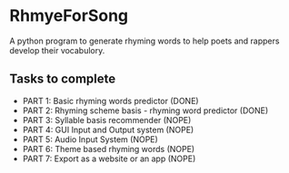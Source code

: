 # RhmyeForSong
A python program to generate rhyming words to help poets and rappers develop their vocabulory.

## Tasks to complete

* PART 1: Basic rhyming words predictor                     (DONE)
* PART 2: Rhyming scheme basis - rhyming word predictor     (DONE)
* PART 3: Syllable basis recommender                        (NOPE)
* PART 4: GUI Input and Output system                       (NOPE)
* PART 5: Audio Input System                                (NOPE)
* PART 6: Theme based rhyming words                         (NOPE)
* PART 7: Export as a website or an app                     (NOPE)
